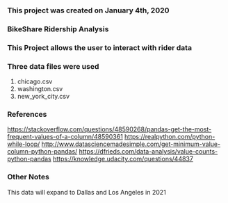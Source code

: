 ### This project was created on January 4th, 2020

### BikeShare Ridership Analysis

### This Project allows the user to interact with rider data


### Three data files were used
1) chicago.csv
2) washington.csv
3) new_york_city.csv


### References
https://stackoverflow.com/questions/48590268/pandas-get-the-most-frequent-values-of-a-column/48590361
https://realpython.com/python-while-loop/
http://www.datasciencemadesimple.com/get-minimum-value-column-python-pandas/
https://dfrieds.com/data-analysis/value-counts-python-pandas
https://knowledge.udacity.com/questions/44837

### Other Notes
This data will expand to Dallas and Los Angeles in 2021
